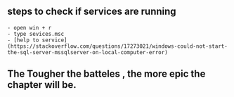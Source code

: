 ## steps to check if services are running
    - open win + r
    - type sevices.msc
    - [help to service](https://stackoverflow.com/questions/17273021/windows-could-not-start-the-sql-server-mssqlserver-on-local-computer-error)

## The Tougher the batteles , the more epic the chapter will be.